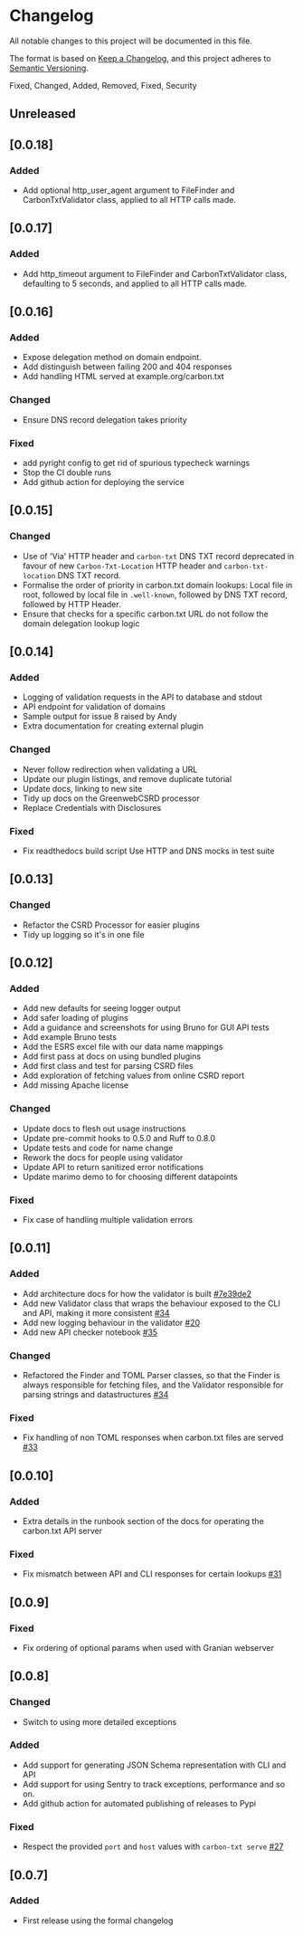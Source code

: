 # Changelog

All notable changes to this project will be documented in this file.

The format is based on [Keep a Changelog](https://keepachangelog.com/en/1.0.0/),
and this project adheres to
[Semantic Versioning](https://semver.org/spec/v2.0.0.html).

Fixed, Changed, Added, Removed, Fixed, Security

## Unreleased

## [0.0.18]

### Added

 - Add optional http_user_agent argument to FileFinder and CarbonTxtValidator class, applied to all HTTP calls made.

## [0.0.17]

### Added

 - Add http_timeout argument to FileFinder and CarbonTxtValidator class, defaulting to 5 seconds, and applied to all HTTP calls made.

## [0.0.16]

###  Added
 - Expose delegation method on domain endpoint.
 - Add distinguish between failing 200 and 404 responses
 - Add handling HTML served at example.org/carbon.txt

### Changed
 - Ensure DNS record delegation takes priority

### Fixed
 - add pyright config to get rid of spurious typecheck warnings
 - Stop the CI double runs
 - Add github action for deploying the service


## [0.0.15]

### Changed

 - Use of 'Via' HTTP header and `carbon-txt` DNS TXT record deprecated in favour of new `Carbon-Txt-Location` HTTP header and `carbon-txt-location` DNS TXT record.
 - Formalise the order of priority in carbon.txt domain lookups: Local file in root, followed by local file in `.well-known`, followed by DNS TXT record, followed by HTTP Header.
 - Ensure that checks for a specific carbon.txt URL do not follow the domain delegation lookup logic

## [0.0.14]


### Added

- Logging of validation requests in the API to database and stdout
- API endpoint for validation of domains
- Sample output for issue 8 raised by Andy
- Extra documentation for creating external plugin

### Changed

- Never follow redirection when validating a URL
- Update our plugin listings, and remove duplicate tutorial
- Update docs, linking to new site
- Tidy up docs on the GreenwebCSRD processor
- Replace Credentials with Disclosures

### Fixed

- Fix readthedocs build script
  Use HTTP and DNS mocks in test suite

## [0.0.13]

### Changed

- Refactor the CSRD Processor for easier plugins
- Tidy up logging so it's in one file

## [0.0.12]

### Added

- Add new defaults for seeing logger output
- Add safer loading of plugins
- Add a guidance and screenshots for using Bruno for GUI API tests
- Add example Bruno tests
- Add the ESRS excel file with our data name mappings
- Add first pass at docs on using bundled plugins
- Add first class and test for parsing CSRD files
- Add exploration of fetching values from online CSRD report
- Add missing Apache license

### Changed

- Update docs to flesh out usage instructions
- Update pre-commit hooks to 0.5.0 and Ruff to 0.8.0
- Update tests and code for name change
- Rework the docs for people using validator
- Update API to return sanitized error notifications
- Update marimo demo to for choosing different datapoints

### Fixed

- Fix case of handling multiple validation errors

## [0.0.11]

### Added

- Add architecture docs for how the validator is built [#7e39de2](https://github.com/thegreenwebfoundation/carbon-txt-validator/commit/7e39de25f96d439b03a4a907337a6110a5affd11)
- Add new Validator class that wraps the behaviour exposed to the CLI and API, making it more consistent [#34](https://github.com/thegreenwebfoundation/carbon-txt-validator/pull/34)
- Add new logging behaviour in the validator [#20](https://github.com/thegreenwebfoundation/carbon-txt-validator/issue/20)
- Add new API checker notebook [#35](https://github.com/thegreenwebfoundation/carbon-txt-validator/pull/35)

### Changed

- Refactored the Finder and TOML Parser classes, so that the Finder is always responsible for fetching files, and the Validator responsible for parsing strings and datastructures [#34](https://github.com/thegreenwebfoundation/carbon-txt-validator/pull/34)

### Fixed

- Fix handling of non TOML responses when carbon.txt files are served [#33](https://github.com/thegreenwebfoundation/carbon-txt-validator/pull/33)

## [0.0.10]

### Added

- Extra details in the runbook section of the docs for operating the carbon.txt API server

### Fixed

- Fix mismatch between API and CLI responses for certain lookups [#31](https://github.com/thegreenwebfoundation/carbon-txt-validator/issues/30git)

## [0.0.9]

### Fixed

- Fix ordering of optional params when used with Granian webserver

## [0.0.8]

### Changed

- Switch to using more detailed exceptions

### Added

- Add support for generating JSON Schema representation with CLI and API
- Add support for using Sentry to track exceptions, performance and so on.
- Add github action for automated publishing of releases to Pypi

### Fixed

- Respect the provided `port` and `host` values with `carbon-txt serve` [#27](https://github.com/thegreenwebfoundation/carbon-txt-validator/issues/27)



## [0.0.7]

### Added

- First release using the formal changelog
